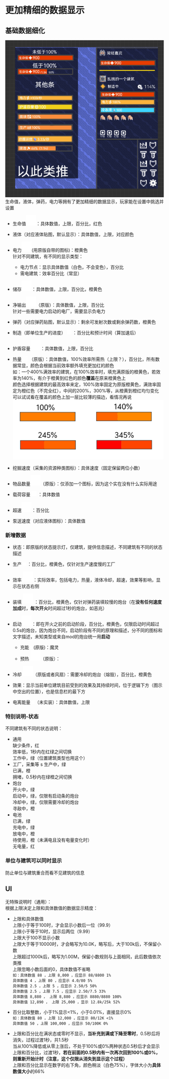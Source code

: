 # 更加精细的数据显示
## 基础数据细化
![alt text](图/信息栏.png)
生命值，液体，弹药，电力等拥有了更加精细的数据显示，玩家能在设置中挑选并设置  
- 生命值![alt text](图/health.png)：具体数值，上限，百分比，红色  

- 液体（对应液体贴图，默认显示）：具体数值，上限，对应颜色  
- 电力![alt text](图/lighting.png)(用原版自带的图标)：橙黄色  
针对不同建筑，有不同的显示类型：  
  - 电力节点：显示具体数值（白色，不会变色），百分比  
  - 需电建筑：效率百分比（常显）
- 储存![alt text](图/battery.png)：具体数值，上限，百分比，橙黄色
- 净输出![alt text](图/lighting.png)（原版）：具体数值，上限，百分比  
针对一些需要电力启动的电厂，需要显示负电力
- 弹药（对应弹药贴图，默认显示）：剩余可发射次数或剩余弹药数，橙黄色
- 制造（即单位生产的进度） ![alt text](图/hammer.png) ：百分比和预计时间（算加速后）
- 护盾容量![alt text](图/shields.png)：具体数值，上限，百分比
- 热量 ![alt text](图/heat.png) （原版）：具体数值，100%效率所需热（上限？），百分比，所有数据常显，颜色会根据当前效率额外填充更加红的颜色  
如：一个400%满效率的建筑，在100%效率时，填充满原版的橙黄色，若效率为140%，有介于橙黄到红色的颜色**覆盖**在原来橙黄色上  
颜色选择根据建筑的最高效率来定，100%效率固定为原版橙黄色，满效率固定为橙红色（不完全红），中间的200%，300%等，从橙黄到橙红均匀变化  
可以试试看在覆盖的颜色上加一层比较薄的描边，看情况再说
![alt text](图/热量条.png)
- 挖掘速度（采集的资源种类图标）：具体速度（固定保留两位小数）
- 物品数量![alt text](图/totalitem.png)（原版）：仅添加一个图标，因为这个实在没有什么实际用途
- 载荷容量 ![alt text](图/loadcapacity.png) ：具体数值  
- 超速![alt text](图/efficiency.png)：百分比  
- 泵送速度（对应液体图标）：具体数值
### 新增数据
- 状态：即原版的状态提示灯，仅建筑，提供信息描述，不同建筑有不同的状态描述
- 生产 ![alt text](图/crafting.png) ：百分比，橙黄色，仅针对生产速度慢的工厂
- 效率 ![alt text](图/efficiency.png)：实际效率，包括电力，热量，液体冷却，超速，效果等影响，显示在状态右侧
- 装填 ![alt text](图/ammunition-reloading.png) ：百分比，橙黄色，仅针对弹药装填较慢的炮台（在**没有任何速度加成**时，**每次开火**时间超过1秒的炮台，如恶兆）
- 启动![alt text](图/hourglass.png)：即在开火之前的启动阶段，百分比，橙黄色，仅限启动时间超过0.5s的炮台，因为炮台不同，启动阶段有不同的原理和描述，分不同的图标和文字描述，未知类型或来自mod的炮台统一用**启动**  
  -  充能 ![alt text](图/power.png)(原版)：魔灵
  -  预热 ![alt text](图/status-burning.png)（原版）：

- 冷却 ![alt text](图/status-freezing.png)（原版或者风扇）：需要冷却的炮台（熔毁），百分比，橙黄色
- 效果：显示当前单位建筑目前受到的效果及其持续时间，位于逻辑下方（图示中空出的位置），也是信息栏的最下方
- 电离能量 ![alt text](图/power.png)（未实装）：具体数值，上限


### 特别说明-状态
不同建筑有不同的状态说明：  
- 通用  
缺少条件，红  
效率低，1秒内在红绿之间切换  
工作中，绿（位置建筑类型也用这个）
- 工厂，采集等  s
生产中，绿  
已满，橙  
拥堵，0.5秒内在绿橙之间切换
- 炮台  
开火中，绿  
启动中，绿，仅限有启动条的炮台  
冷却中，绿，仅限需要冷却的炮台  
寻敌中，橙  
- 电池  
已满，绿  
充电中，绿    
放电中，橙   
待使用，橙（未满电且没有电量变化时）  
无电量，红
### 单位与建筑可以同时显示
防止单位与建筑重合而看不见建筑的信息  
## UI
无特殊说明时（通用）：    
根据上限决定上限和具体数值的数据显示精度：    
- 上限和具体数值  
上限小于等于100时，才会显示小数后一位（99.9）  
上限小于等于10时，显示后两位（9.99）  
上限大于100不显示小数  
上限大于等于10000时，才会略写为10.0K，略写后，大于100k后，不保留小数  
上限超过1000k后，略写为1.00M，保留小数规则与上面相同，此后数值依次类推   
上限忽略小数后面的0，具体数值不省略  
`如：具体数值 88 ，上限 8,800 ，应显示 88/8800 1%`  
`具体数值 4 ，上限 80 ，应显示 4.0/80 5%`  
`具体数值 2.5 ，上限 5 ，应显示 2.50/5 50%`  
`具体数值 2.5 ，上限 7.5 ，应显示 2.50/7.5 33%`  
`具体数值 8,880 ， 上限 8,880 ，应显示 8880/8880 100%`  
`具体数值 12,890 ， 上限 25,000 ，显示 12.8k/25k 52%`

- 百分比取整数，小于1%显示<1%，小于0.01%，直接显示0%   
`如：具体数值 80 ，上限 12,000 ，应显示 80/12K <1%`  
`具体数值 50 ，上限 100,000 ，应显示 50/100K 0%`  

- 上限和百分比在满状态或零时不显示，**当补充到满或下降至零时**，0.5秒后将消失，过程过渡1秒，共1.5秒  
当从100%降低或从零上涨后，不处于100%或0%两种状态0.5秒后才会显示上限和百分比，过渡1秒，**若在前面的0.5秒内有一次再次回到100%或0%，则重新开始计时（注意，这个仅限从消失到显示这个过程）**  
上限和百分比显示在数字的右下角，颜色稍淡（白色75%），字体大小为**具体数值大小**的66%  

